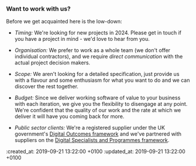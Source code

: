 <div id="working-together" markdown="1">

### Want to work with us?

Before we get acquainted here is the low-down:

* *Timing:* We're looking for new projects in 2024. Please get in touch if you have a project in mind - we'd love to hear from you.

* *Organisation:* We prefer to work as a whole team (we don't offer individual contractors), and we require <em>direct communication</em> with the actual project decision makers.

* *Scope:* We aren't looking for a detailed specification, just provide us with a flavour and some enthusiasm for what you want to do and we can discover the rest together.

* *Budget:* Since we deliver working software of value to your business with each iteration, we give you the flexibility to disengage at any point. We're confident that the quality of our work and the rate at which we deliver it will have you coming back for more.

* *Public sector clients:* We're a registered supplier under the UK government's [Digital Outcomes framework](https://www.crowncommercial.gov.uk/agreements/RM1043.8) and we've partnered with suppliers on the [Digital Specialists and Programmes framework](https://www.crowncommercial.gov.uk/agreements/RM6263).

</div>

:created_at: 2019-09-21 13:22:00 +0100
:updated_at: 2019-09-21 13:22:00 +0100

